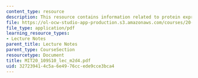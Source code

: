 ```yaml
---
content_type: resource
description: This resource contains information related to protein expression.
file: https://ol-ocw-studio-app-production.s3.amazonaws.com/courses/20-109-laboratory-fundamentals-in-biological-engineering-spring-2010/327239414c5a6e4976ccede9cce3bca4_MIT20_109S10_lec_m2d4.pdf
file_type: application/pdf
learning_resource_types:
- Lecture Notes
parent_title: Lecture Notes
parent_type: CourseSection
resourcetype: Document
title: MIT20_109S10_lec_m2d4.pdf
uid: 32723941-4c5a-6e49-76cc-ede9cce3bca4
---
```

